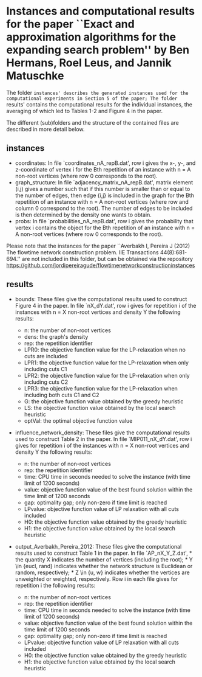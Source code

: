# Instances and computational results for the paper ``Exact and approximation algorithms for the expanding search problem'' by Ben Hermans, Roel Leus, and Jannik Matuschke

The folder `instances' describes the generated instances used for the computational experiments in Section 5 of the paper;
The folder `results' contains the computational results for the individual instances, the averaging of which led to Tables 1-2 and Figure 4 in the paper.

The different (sub)folders and the structure of the contained files are described in more detail below.



## instances

* coordinates: 
	In file `coordinates_nA_repB.dat', row i gives the x-, y-, and z-coordinate of vertex i for 
	the Bth repetition of an instance with n = A non-root vertices (where row 0 corresponds to the root).
* graph_structure: 
	In file `adjacency_matrix_nA_repB.dat', matrix element (i,j) gives a number such that if this number is 
	smaller than or equal to the number of edges, then edge {i,j} is included in the graph for the Bth repetition 
	of an instance with n = A non-root vertices (where row and column 0 correspond to the root). The number of edges
	to be included is then determined by the density one wants to obtain. 
* probs:
	In file `probabilities_nA_repB.dat', row i gives the probability that vertex i contains the object for 
	the Bth repetition of an instance with n = A non-root vertices (where row 0 corresponds to the root).

Please note that the instances for the paper
	``Averbakh I, Pereira J (2012) The flowtime network construction problem. IIE Transactions 44(8):681-694.''
are not included in this folder, but can be obtained via the repository https://github.com/jordipereiragude/flowtimenetworkconstructioninstances



## results

* bounds:
	These files give the computational results used to construct Figure 4 in the paper.
	In file `nX_dY.dat', row i gives for repetition i of the instances with n = X non-root vertices and density Y the following results:
	* n: the number of non-root vertices
	* dens: the graph's density
	* rep: the repetition identifier
	* LPR0: the objective function value for the LP-relaxation when no cuts are included
	* LPR1: the objective function value for the LP-relaxation when only including cuts C1
	* LPR2: the objective function value for the LP-relaxation when only including cuts C2
	* LPR3: the objective function value for the LP-relaxation when including both cuts C1 and C2
	* G: the objective function value obtained by the greedy heuristic
	* LS: the objective function value obtained by the local search heuristic
	* optVal: the optimal objective function value

* influence_network_density: 
	These files give the computational results used to construct Table 2 in the paper.
	In file `MIP011_nX_dY.dat', row i gives for repetition i of the instances with n = X non-root vertices and density Y the following results:
	* n: the number of non-root vertices
	* rep: the repetition identifier
	* time: CPU time in seconds needed to solve the instance (with time limit of 1200 seconds)
	* value: objective function value of the best found solution within the time limit of 1200 seconds
	* gap: optimality gap; only non-zero if time limit is reached
	* LPvalue: objective function value of LP relaxation with all cuts included
	* H0: the objective function value obtained by the greedy heuristic
	* H1: the objective function value obtained by the local search heuristic

* output_Averbakh_Pereira_2012:
	These files give the computational results used to construct Table 1 in the paper.
	In file `AP_nX_Y_Z.dat',
		* the quantity X indicates the number of vertices (including the root);
		* Y \in {eucl, rand} indicates whether the network structure is Euclidean or random, respectively;
		* Z \in {u, w} indicates whether the vertices are unweighted or weighted, respectively.
	Row i in each file gives for repetition i the following results:
	* n: the number of non-root vertices
	* rep: the repetition identifier
	* time: CPU time in seconds needed to solve the instance (with time limit of 1200 seconds)
	* value: objective function value of the best found solution within the time limit of 1200 seconds
	* gap: optimality gap; only non-zero if time limit is reached
	* LPvalue: objective function value of LP relaxation with all cuts included
	* H0: the objective function value obtained by the greedy heuristic
	* H1: the objective function value obtained by the local search heuristic